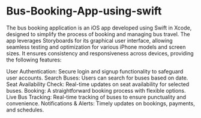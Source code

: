 # Bus-Booking-App-using-swift
The bus booking application is an iOS app developed using Swift in Xcode, designed to simplify the process of booking and managing bus travel. The app leverages Storyboards for its graphical user interface, allowing seamless testing and optimization for various iPhone models and screen sizes. It ensures consistency and responsiveness across devices, providing the following features:

User Authentication: Secure login and signup functionality to safeguard user accounts.
Search Buses: Users can search for buses based on date.
Seat Availability Check: Real-time updates on seat availability for selected buses.
Booking: A straightforward booking process with flexible options.
Live Bus Tracking: Real-time tracking of buses to ensure punctuality and convenience.
Notifications & Alerts: Timely updates on bookings, payments, and schedules.
